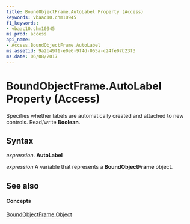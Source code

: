 ```yaml
---
title: BoundObjectFrame.AutoLabel Property (Access)
keywords: vbaac10.chm10945
f1_keywords:
- vbaac10.chm10945
ms.prod: access
api_name:
- Access.BoundObjectFrame.AutoLabel
ms.assetid: 9a2b49f1-e0e6-9f4d-065a-c24fe07b23f3
ms.date: 06/08/2017
---
```



# BoundObjectFrame.AutoLabel Property (Access)

Specifies whether labels are automatically created and attached to new controls. Read/write **Boolean**.


## Syntax

 _expression_. **AutoLabel**

 _expression_ A variable that represents a **BoundObjectFrame** object.


## See also


#### Concepts


[BoundObjectFrame Object](boundobjectframe-object-access.md)

